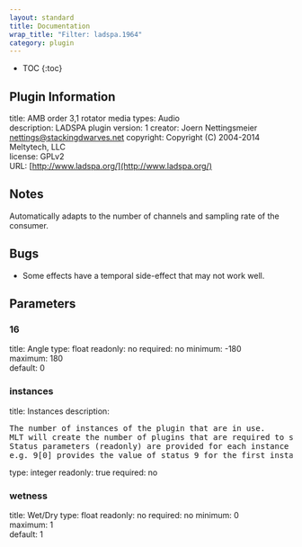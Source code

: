 ```yaml
---
layout: standard
title: Documentation
wrap_title: "Filter: ladspa.1964"
category: plugin
---
```

* TOC
{:toc}

## Plugin Information

title: AMB order 3,1 rotator
media types:
Audio  
description: LADSPA plugin
version: 1
creator: Joern Nettingsmeier <nettings@stackingdwarves.net>
copyright: Copyright (C) 2004-2014 Meltytech, LLC  
license: GPLv2  
URL: [http://www.ladspa.org/](http://www.ladspa.org/)  

## Notes

Automatically adapts to the number of channels and sampling rate of the consumer.

## Bugs

* Some effects have a temporal side-effect that may not work well.


## Parameters

### 16

title: Angle  type: float
readonly: no
required: no
minimum: -180  
maximum: 180  
default: 0  

### instances

title: Instances  description:
<pre>
The number of instances of the plugin that are in use.
MLT will create the number of plugins that are required to support the number of audio channels.
Status parameters (readonly) are provided for each instance and are accessed by specifying the instance number after the identifier (starting at zero).
e.g. 9[0] provides the value of status 9 for the first instance.
</pre>
type: integer
readonly: true
required: no

### wetness

title: Wet/Dry  type: float
readonly: no
required: no
minimum: 0  
maximum: 1  
default: 1  


